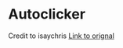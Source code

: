 # Autoclicker
 
Credit to isaychris
[Link to orignal](https://github.com/isaychris/python-autoclicker/tree/master)
